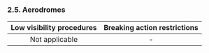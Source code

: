 ### 	2.5. Aerodromes

| Low visibility procedures | Breaking action restrictions |
| :-----------------------: | :--------------------------: |
|      Not applicable       |              -               |

